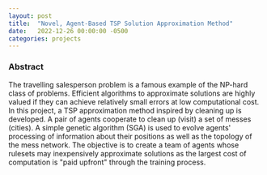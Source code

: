 ```yaml
---
layout: post
title:  "Novel, Agent-Based TSP Solution Approximation Method"
date:   2022-12-26 00:00:00 -0500
categories: projects
---
```


### Abstract
The travelling salesperson problem is a famous example of the NP-hard class of problems.  Efficient algorithms to approximate solutions are highly valued if they can achieve relatively small errors at low computational cost. In this project, a TSP approximation method inspired by cleaning up is developed. A pair of agents cooperate to clean up (visit) a set of messes (cities).  A simple genetic algorithm (SGA) is used to evolve agents' processing of information about their positions as well as the topology of the mess network.  The objective is to create a team of agents whose rulesets may inexpensively approximate solutions as the largest cost of computation is "paid upfront" through the training process.